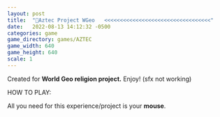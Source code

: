 ```yaml
---
layout: post
title:  "🗿Aztec Project WGeo   <<<<<<<<<<<<<<<<<<<<<<<<<<<<<<<<<<"
date:   2022-08-13 14:12:32 -0500
categories: game
game_directory: games/AZTEC
game_width: 640
game_height: 640
scale: 1
---
```


Created for **World Geo religion project.** Enjoy!  (sfx not working)

HOW TO PLAY:

All you need for this experience/project is your **mouse**.